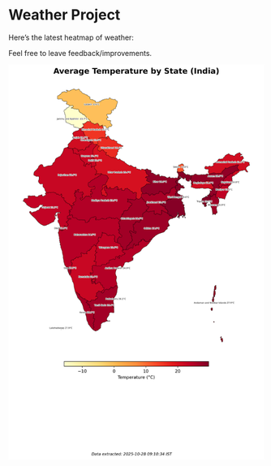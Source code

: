 # Weather Project

Here’s the latest heatmap of weather:

Feel free to leave feedback/improvements.

![India Heatmap](docs/assets/india_heatmap.png?v=003B35)

